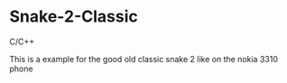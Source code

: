 # Snake-2-Classic
C/C++

This is a example for the good old classic snake 2
like on the nokia 3310 phone
